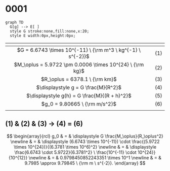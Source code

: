 # 0001
```mermaid
graph TD
  G[g] --> E[ ]
  style G stroke:none,fill:none,x:20;
  style E width:0px,height:0px;
```

<span></span>|<span></span>
:-: | :-:
$G = 6.6743 \times 10^{-11} \ {\rm m^3 \ kg^{-1} \ s^{-2}}$ | $(1)$
$M_\oplus = 5.9722 \pm 0.0006 \times 10^{24} \ {\rm kg}$ | $(2)$
$R_\oplus = 6378.1 \ {\rm km}$ | $(3)$
$\displaystyle g = G \frac{M}{R^2}$ | $(4)$
$\displaystyle g(h) = G \frac{M}{(R + h)^2}$ | $(5)$
$g_0 = 9.80665 \ {\rm m/s^2}$ | $(6)$
<span></span>|<span></span>


## (1) & (2) & (3) &rightarrow; (4) = (6)
$$
\begin{array}{rcl}
g_0 & = & \displaystyle G \frac{M_\oplus}{R_\oplus^2} \newline
& = & \displaystyle (6.6743 \times 10^{-11}) \cdot \frac{(5.9722 \times 10^{24})}{(6.3781 \times 10^6)^2} \newline
& = & \displaystyle \frac{6.6743 \cdot 5.9722}{6.3781^2} \ \frac{10^{-11} \cdot 10^{24}}{10^{12}} \newline
& = & 0.9798450852243351 \times 10^1 \newline
& = & 9.7985 \approx 9.79845 \ {\rm m \ s^{-2}}.
\end{array}
$$